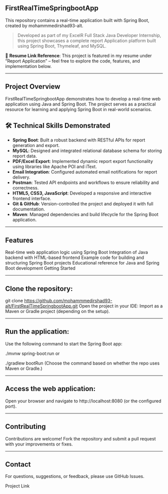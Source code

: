 ## FirstRealTimeSpringbootApp
This repository contains a real-time application built with Spring Boot, created by mohammmedirshad93-alt.

>Developed as part of my ExcelR Full Stack Java Developer Internship, this project showcases a complete report Application platform built using Spring Boot, Thymeleaf, and MySQL.

📌 **Resume Link Reference**: This project is featured in my resume under “Report Application” – feel free to explore the code, features, and implementation below.

---
## Project Overview
FirstRealTimeSpringbootApp demonstrates how to develop a real-time web application using Java and Spring Boot. The project serves as a practical resource for learning and applying Spring Boot in real-world scenarios.

## 🛠️ Technical Skills Demonstrated

- **Spring Boot**: Built a robust backend with RESTful APIs for report generation and export.
- **MySQL**: Designed and integrated relational database schema for storing report data.
- **PDF/Excel Export**: Implemented dynamic report export functionality using libraries like Apache POI and iText.
- **Email Integration**: Configured automated email notifications for report delivery.
- **Postman**: Tested API endpoints and workflows to ensure reliability and correctness.
- **HTML5, CSS3, JavaScript**: Developed a responsive and interactive frontend interface.
- **Git & GitHub**: Version-controlled the project and deployed it with full documentation.
- **Maven**: Managed dependencies and build lifecycle for the Spring Boot application.
---

## Features
Real-time web application logic using Spring Boot
Integration of Java backend with HTML-based frontend
Example code for building and structuring Spring Boot projects
Educational reference for Java and Spring Boot development
Getting Started

---
## Clone the repository:
git clone https://github.com/mohammmedirshad93-alt/FirstRealTimeSpringbootApp.git
Open the project in your IDE:
Import as a Maven or Gradle project (depending on the setup).

---
## Run the application:
Use the following command to start the Spring Boot app:

./mvnw spring-boot:run
or

./gradlew bootRun
(Choose the command based on whether the repo uses Maven or Gradle.)

---
## Access the web application:
Open your browser and navigate to http://localhost:8080 (or the configured port).

---
## Contributing
Contributions are welcome! Fork the repository and submit a pull request with your improvements or fixes.

---
## Contact
For questions, suggestions, or feedback, please use GitHub Issues.

Project Link
